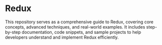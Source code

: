 # Redux
This repository serves as a comprehensive guide to Redux, covering core concepts, advanced techniques, and real-world examples. It includes step-by-step documentation, code snippets, and sample projects to help developers understand and implement Redux efficiently.
